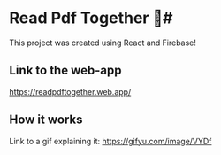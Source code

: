 # Read Pdf Together 📝#

This project was created using React and Firebase!

## Link to the web-app

https://readpdftogether.web.app/

## How it works

Link to a gif explaining it: https://gifyu.com/image/VYDf
